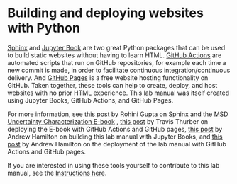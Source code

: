 # Building and deploying websites with Python

[Sphinx](https://www.sphinx-doc.org/en/master/) and [Jupyter Book](https://jupyterbook.org/en/stable/intro.html) are two
great Python packages that can be used to build static websites without having to learn HTML. 
[GitHub Actions](https://docs.github.com/en/actions) are automated scripts that run on GitHub repositories, for
example each time a new commit is made, in order to facilitate continuous integration/continuous delivery.
And [GitHub Pages](https://pages.github.com/) is a free website hosting functionality on GitHub. Taken together, these
tools can help to create, deploy, and host websites with no prior HTML experience. This lab manual was itself created
using Jupyter Books, GitHub Actions, and GitHub Pages.

For more information,
see [this post](https://waterprogramming.wordpress.com/2022/04/07/using-python-sphinx-and-restructuredtext-to-create-a-book-and-introducing-our-ebook-addressing-uncertainty-in-multisector-dynamics-research/)
by Rohini Gupta on Sphinx and the [MSD Uncertainty Characterization E-book](https://uc-ebook.org/)
, [this post](https://waterprogramming.wordpress.com/2022/05/09/continuous-deployment-with-github-actions-or-what-gives-life-to-a-living-ebook/)
by Travis Thurber on deploying the E-book with GitHub Actions and GitHub
pages, [this post](https://waterprogramming.wordpress.com/2022/09/30/creating-a-collaborative-research-group-lab-manual-with-jupyter-books/)
by Andrew Hamilton on building this lab manual with Jupyter Books,
and [this post](https://waterprogramming.wordpress.com/2022/11/08/creating-a-collaborative-lab-manual-pt-2-automated-build-deploy-with-github-actions/)
by Andrew Hamilton on the deployment of the lab manual with GitHub Actions and GitHub pages.

If you are interested in using these tools yourself to contribute to this lab manual, see
the [Instructions here](../Contributing/Instructions.md).
